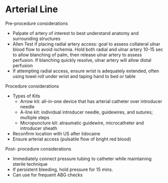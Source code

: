 # Arterial Line
 
Pre-procedure considerations

-   Palpate of artery of interest to best understand anatomy and
    surrounding structures
-   Allen Test if placing radial artery access: goal to assess
    collateral ulnar blood flow to avoid ischemia. Hold both radial and
    ulnar artery 10-15 sec to allow blanching of palm, then release
    ulnar artery to assess perfusion. If blanching quickly resolve,
    ulnar artery will allow distal perfusion
-   If attempting radial access, ensure wrist is adequately extended,
    often using towel roll under wrist and taping hand to bed or table

Procedure considerations

-   Types of Kits
    -   Arrow kit: all-in-one device that has arterial catheter over
        introducer needle
    -   A-line kit: individual introducer needle, guidewires, and
        sutures; multiple steps
    -   Micropuncture kit: atraumatic guidewire, microcatheter and
        introducer sheath
-   Reconfirm location with US after lidocaine
-   Ensure arterial access (pulsatile flow of bright red blood)

Post- procedure considerations

-   Immediately connect pressure tubing to catheter while maintaining
    sterile technique
-   If persistent bleeding, hold pressure for 15 mins.
-   Can use for frequent ABG checks
